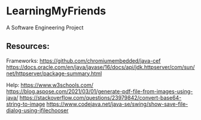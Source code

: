 # LearningMyFriends
A Software Engineering Project

## Resources:

Frameworks:
https://github.com/chromiumembedded/java-cef
https://docs.oracle.com/en/java/javase/16/docs/api/jdk.httpserver/com/sun/net/httpserver/package-summary.html

Help:
https://www.w3schools.com/
https://blog.aspose.com/2021/03/01/generate-pdf-file-from-images-using-java/
https://stackoverflow.com/questions/23979842/convert-base64-string-to-image
https://www.codejava.net/java-se/swing/show-save-file-dialog-using-jfilechooser